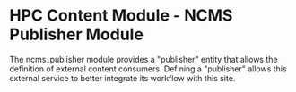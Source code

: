 HPC Content Module - NCMS Publisher Module
=============================================

The ncms_publisher module provides a "publisher" entity that allows the
definition of external content consumers. Defining a "publisher" allows this
external service to better integrate its workflow with this site.